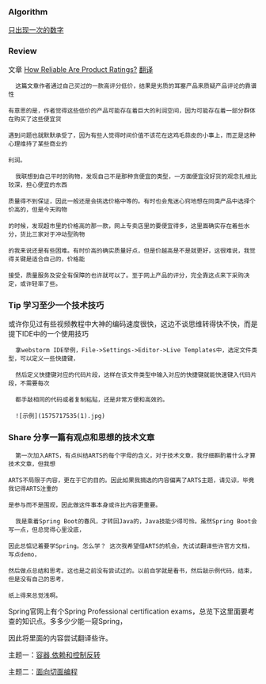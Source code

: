 ### Algorithm
[只出现一次的数字](https://leetcode-cn.com/problems/single-number/)

### Review
  文章 [How Reliable Are Product Ratings?](https://onezero.medium.com/how-reliable-are-product-ratings-2fed46b76805)
  [翻译](week1translate.md)
  
      这篇文章作者通过自己买过的一款高评分低价，结果是劣质的耳塞产品来质疑产品评论的靠谱性
  
    有意思的是，作者觉得这些低价的产品可能存在着巨大的利润空间，因为可能存在着一部分群体在购买了这些便宜货
  
    遇到问题也就默默承受了，因为有些人觉得时间价值不该花在这鸡毛蒜皮的小事上，而正是这种心理维持了某些商业的
  
    利润。
  
      我联想到自己平时的购物，发现自己不是那种贪便宜的类型，一方面便宜没好货的观念扎根比较深，担心便宜的东西
  
    质量得不到保证，因此一般还是会挑选价格中等的。有时也会鬼迷心窍地想在同类产品中选择个价高的，但是今天购物
  
    的时候，发现超市里的价格高的那一款，网上专卖店里的要便宜得多，这里面确实存在着些水分，货比三家对于冲动型购物
  
    的我来说还是有些困难。有时价高的确实质量好点，但是价越高是不是就更好，这很难说，我觉得关键是适合自己的，价格能
  
    接受，质量服务及安全有保障的也许就可以了。至于网上产品的评分，完全靠这点来下采购决定，或许轻率了些。
  
 
### Tip 学习至少一个技术技巧
   或许你见过有些视频教程中大神的编码速度很快，这边不谈思维转得快不快，而是提下IDE中的一个使用技巧
    
      拿webstorm IDE举例，File->Settings->Editor->Live Templates中，选定文件类型，可以定义一些快捷键，
      
      然后定义快捷键对应的代码片段，这样在该文件类型中输入对应的快捷键就能快速键入代码片段，不需要每次
      
      都手敲相同的代码或者复制粘贴，还是非常方便和高效的。
      
      ![示例](1575717535(1).jpg)
      

### Share 分享一篇有观点和思想的技术文章

      第一次加入ARTS，有点纠结ARTS的每个字母的含义，对于技术文章，我仔细斟酌着什么才算技术文章，但我想
    
    ARTS不局限于内容，更在于它的目的。因此如果我摘选的内容偏离了ARTS主题，请见谅，毕竟我记得ARTS注重的
    
    是参与而不是围观，因此做这件事本身或许比内容更重要。
    
      我是乘着Spring Boot的春风，才转回Java的，Java技能少得可怜。虽然Spring Boot会写一点，但总觉得心里没底，
      
    因此总惦记着要学Spring。怎么学？ 这次我希望借ARTS的机会，先试试翻译些许官方文档，写点demo，
      
    然后做点总结和思考。这也是之前没有尝试过的。以前自学就是看书，然后敲示例代码，结束，但是没有自己的思考，
      
    纸上得来总觉浅啊。
     
 Spring官网上有个Spring Professional certification exams，总览下这里面要考查的知识点。多多少少能一窥Spring，
 
 因此将里面的内容尝试翻译些许。
 
 主题一：[容器,依赖和控制反转](springtheme1questions.md)
     
 主题二：[面向切面编程](springtheme2questions.md)
        
        
      
      
